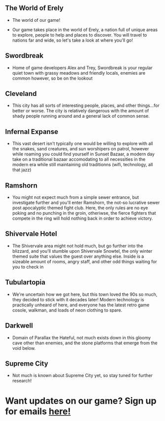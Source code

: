 ## The World of Erely 

- The world of our game! 


- Our game takes place in the world of Erely, a nation full of unique areas to explore, people to help and places to discover. You will travel to nations far and wide, so let's take a look at where you'll go! 



## Swordbreak 

- Home of game developers Alex and Trey, Swordbreak is your regular quiet town with grassy meadows and friendly locals, enemies are common however, so be on the lookout 

## Cleveland 

- This city has all sorts of interesting people, places, and other things...for better or worse. The city is relatively dangerous with the amount of shady people running around and a general lack of common sense. 

## Infernal Expanse

- This vast desert isn't typically one would be willing to explore with all the snakes, sand creatures, and sun worshipers on patrol, however while roaming you could find yourself in Sunset Bazaar, a modern day take on a traditional bazaar accomodating to all necessities in the modern era while still maintaining old traditionns (wifi, technology, all that jazz) 

## Ramshorn 

- You might not expect much from a simple sewer entrance, but investigate further and you'll enter Ramshorn, the not-so lucrative sewer post apocalyptic themed fight club. Here, the only rules are no eye poking and no punching in the groin, otheriwse, the fierce fighters that compete in the ring will hold nothing back in order to achieve victory. 

## Shivervale Hotel 

- The Shivervale area might not hold much, but go further into the blizzard, and you'll stumble upon Shivervale Snowtel, the only winter themed suite that values the guest over anything else. Inside is a sizeable amount of rooms, angry staff, and other odd things waiting for you to check in 

## Tubulartopia 

- We're uncertain how we got here, but this town loved the 90s so much, they decided to stick with it decades later! Modern technology is practically unheard of here, and everyone has the latest retro game cosole, walkman, and loads of neon clothing to spare. 

## Darkwell 

- Domain of Parallax the Hateful, not much exists down in this gloomy cave other than enemies, and the stone platforms that emerge from the void below. 

## Supreme City 

- Not much is known about Supreme City yet, so stay tuned for further research!





















# Want updates on our game? Sign up for emails [here!](http://127.0.0.1:4000/newsletter)
